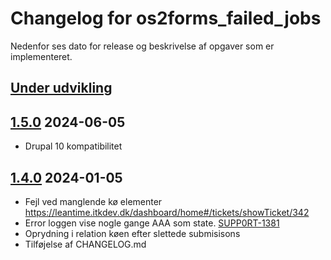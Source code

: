 # Changelog for os2forms_failed_jobs

Nedenfor ses dato for release og beskrivelse af opgaver som er implementeret.

## [Under udvikling]

## [1.5.0] 2024-06-05

* Drupal 10 kompatibilitet

## [1.4.0] 2024-01-05

* Fejl ved manglende kø elementer https://leantime.itkdev.dk/dashboard/home#/tickets/showTicket/342
* Error loggen vise nogle gange AAA som state. [SUPP0RT-1381](https://jira.itkdev.dk/browse/SUPP0RT-1381)
* Oprydning i relation køen efter slettede submisisons
* Tilføjelse af CHANGELOG.md

[Under udvikling]: https://github.com/itk-dev/os2forms_failed_jobs/compare/1.5.0...HEAD
[1.5.0]: https://github.com/itk-dev/os2forms_failed_jobs/compare/1.4.0...1.5.0
[1.4.0]: https://github.com/itk-dev/os2forms_failed_jobs/compare/1.3.2...1.4.0

